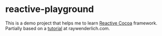 reactive-playground
===================

This is a demo project that helps me to learn [Reactive Cocoa](https://github.com/ReactiveCocoa/ReactiveCocoa) framework.
Partially based on a [tutorial](http://www.raywenderlich.com/62796/reactivecocoa-tutorial-pt1) at raywenderlich.com.
